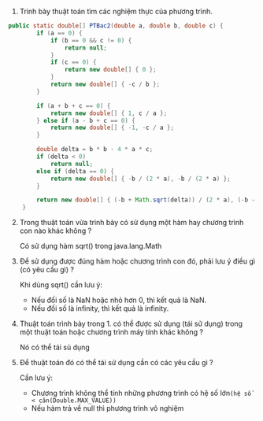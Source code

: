 1. Trình bày thuật toán tìm các nghiệm thực của phương trình.
```java
public static double[] PTBac2(double a, double b, double c) {
        if (a == 0) {
            if (b == 0 && c != 0) {
                return null;
            }
            if (c == 0) {
                return new double[] { 0 };
            }
            return new double[] { -c / b };
        }

        if (a + b + c == 0) {
            return new double[] { 1, c / a };
        } else if (a - b + c == 0) {
            return new double[] { -1, -c / a };
        }

        double delta = b * b - 4 * a * c;
        if (delta < 0)
            return null;
        else if (delta == 0) {
            return new double[] { -b / (2 * a), -b / (2 * a) };
        }

        return new double[] { (-b + Math.sqrt(delta)) / (2 * a), (-b - Math.sqrt(delta)) / (2 * a) };
    }
````

2. Trong thuật toán vừa trình bày có sử dụng một hàm hay chương trình con nào khác không ? 

    Có sử dụng hàm sqrt() trong java.lang.Math

3. Để sử dụng được đúng hàm hoặc chương trình con đó, phải lưu ý điều gì (có yêu cầu gì) ?

    Khi dùng sqrt() cần lưu ý:
    -   Nếu đối số là NaN hoặc nhỏ hơn 0, thì kết quả là NaN.
    -   Nếu đối số là infinity, thì kết quả là infinity.

4. Thuật toán trình bày trong 1. có thể được sử dụng (tái sử dụng) trong một thuật toán hoặc chương trình máy tính khác không ?

    Nó có thể tái sủ dụng

5. Để thuật toán đó có thể tái sử dụng cần có các yêu cầu gì ?

    Cần lưu ý:
    -   Chương trình không thể tính những phương trình có hệ số lớn`(hệ số < căn(Double.MAX_VALUE))`
    -   Nếu hàm trả về null thì phương trình vô nghiệm
